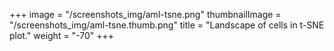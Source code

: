+++
image =  "/screenshots_img/aml-tsne.png"
thumbnailImage = "/screenshots_img/aml-tsne.thumb.png"
title = "Landscape of cells in t-SNE plot."
weight = "-70"
+++